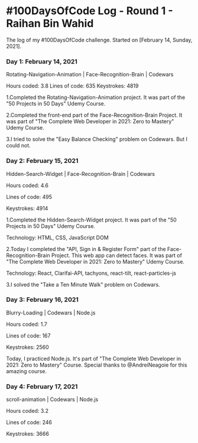 # #100DaysOfCode Log - Round 1 - Raihan Bin Wahid

The log of my #100DaysOfCode challenge. Started on [February 14, Sunday, 2021]. 


### Day 1: February 14, 2021

Rotating-Navigation-Animation | Face-Recognition-Brain | Codewars

Hours coded: 3.8
Lines of code: 635
Keystrokes: 4819

1.Completed the Rotating-Navigation-Animation project. It was part of the "50 Projects in 50 Days" Udemy Course.

2.Completed the front-end part of the Face-Recognition-Brain Project. It was part of "The Complete Web Developer in 2021: Zero to Mastery" Udemy Course.

3.I tried to solve the "Easy Balance Checking" problem on Codewars. But I could not. 

### Day 2: February 15, 2021

Hidden-Search-Widget | Face-Recognition-Brain | Codewars

Hours coded: 4.6

Lines of code: 495

Keystrokes: 4914

1.Completed the Hidden-Search-Widget project. It was part of the "50 Projects in 50 Days" Udemy Course.

Technology: HTML, CSS, JavaScript DOM

2.Today I completed the "API, Sign in & Register Form" part of the Face-Recognition-Brain Project. This web app can detect faces. It was part of "The Complete Web Developer in 2021: Zero to Mastery" Udemy Course.

Technology: React, Clarifai-API, tachyons, react-tilt, react-particles-js

3.I solved the "Take a Ten Minute Walk" problem on Codewars.

### Day 3: February 16, 2021

Blurry-Loading | Codewars | Node.js

Hours coded: 1.7

Lines of code: 167

Keystrokes: 2560

Today, I practiced Node.js. It's part of "The Complete Web Developer in 2021: Zero to Mastery" Course. Special thanks to 
@AndreiNeagoie
 for this amazing course.
 
### Day 4: February 17, 2021

scroll-animation | Codewars | Node.js  

Hours coded: 3.2

Lines of code: 246

Keystrokes: 3666


